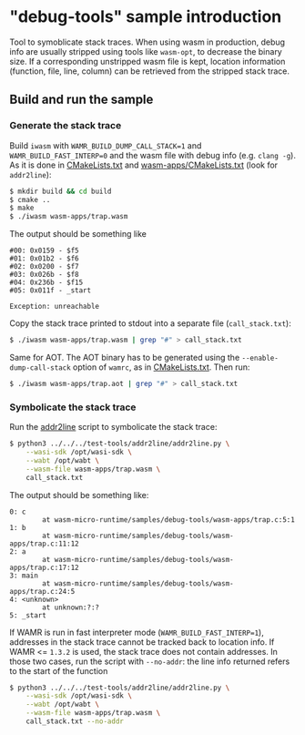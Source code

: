 # "debug-tools" sample introduction

Tool to symoblicate stack traces. When using wasm in production, debug info are usually stripped using tools like `wasm-opt`, to decrease the binary size. If a corresponding unstripped wasm file is kept, location information (function, file, line, column) can be retrieved from the stripped stack trace.

## Build and run the sample

### Generate the stack trace

Build `iwasm` with `WAMR_BUILD_DUMP_CALL_STACK=1` and `WAMR_BUILD_FAST_INTERP=0` and the wasm file with debug info (e.g. `clang -g`). As it is done in [CMakeLists.txt](./CMakeLists.txt) and [wasm-apps/CMakeLists.txt](./wasm-apps/CMakeLists.txt) (look for `addr2line`):

```bash
$ mkdir build && cd build
$ cmake ..
$ make
$ ./iwasm wasm-apps/trap.wasm
```

The output should be something like

```text
#00: 0x0159 - $f5
#01: 0x01b2 - $f6
#02: 0x0200 - $f7
#03: 0x026b - $f8
#04: 0x236b - $f15
#05: 0x011f - _start

Exception: unreachable
```

Copy the stack trace printed to stdout into a separate file (`call_stack.txt`):

```bash
$ ./iwasm wasm-apps/trap.wasm | grep "#" > call_stack.txt
```

Same for AOT. The AOT binary has to be generated using the `--enable-dump-call-stack` option of `wamrc`, as in [CMakeLists.txt](./wasm-apps/CMakeLists.txt). Then run:

```bash
$ ./iwasm wasm-apps/trap.aot | grep "#" > call_stack.txt
```

### Symbolicate the stack trace

Run the [addr2line](../../test-tools/addr2line/addr2line.py) script to symbolicate the stack trace:

```bash
$ python3 ../../../test-tools/addr2line/addr2line.py \
    --wasi-sdk /opt/wasi-sdk \
    --wabt /opt/wabt \
    --wasm-file wasm-apps/trap.wasm \
    call_stack.txt
```

The output should be something like:

```text
0: c
        at wasm-micro-runtime/samples/debug-tools/wasm-apps/trap.c:5:1
1: b
        at wasm-micro-runtime/samples/debug-tools/wasm-apps/trap.c:11:12
2: a
        at wasm-micro-runtime/samples/debug-tools/wasm-apps/trap.c:17:12
3: main
        at wasm-micro-runtime/samples/debug-tools/wasm-apps/trap.c:24:5
4: <unknown>
        at unknown:?:?
5: _start
```

If WAMR is run in fast interpreter mode (`WAMR_BUILD_FAST_INTERP=1`), addresses in the stack trace cannot be tracked back to location info.
If WAMR <= `1.3.2` is used, the stack trace does not contain addresses.
In those two cases, run the script with `--no-addr`: the line info returned refers to the start of the function

```bash
$ python3 ../../../test-tools/addr2line/addr2line.py \
    --wasi-sdk /opt/wasi-sdk \
    --wabt /opt/wabt \
    --wasm-file wasm-apps/trap.wasm \
    call_stack.txt --no-addr
```
